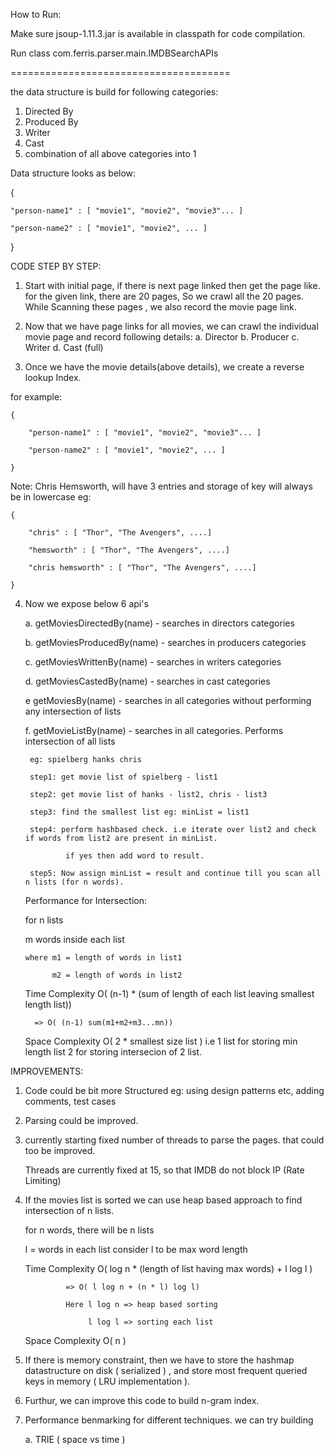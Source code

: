 How to Run:

Make sure jsoup-1.11.3.jar is available in classpath for code compilation.

Run class 
com.ferris.parser.main.IMDBSearchAPIs

======================================

the data structure is build for following categories:
1. Directed By
2. Produced By
3. Writer
4. Cast
5. combination of all above categories into 1

Data structure looks as below:


{

	"person-name1" : [ "movie1", "movie2", "movie3"... ]
  
	"person-name2" : [ "movie1", "movie2", ... ]
  
}



CODE STEP BY STEP:

1. Start with initial page, if there is next page linked then get the page like. for the given link, there are 20 pages,
So we crawl all the 20 pages. While Scanning these pages , we also record the movie page link.

2. Now that we have page links for all movies, we can crawl the individual movie page and record following details:
 	a. Director
 	b. Producer
 	c. Writer
 	d. Cast (full)
  
 3. Once we have the movie details(above details), we create a reverse lookup Index.
 
  for example: 
  
	{
  
		"person-name1" : [ "movie1", "movie2", "movie3"... ]
    
		"person-name2" : [ "movie1", "movie2", ... ]
    
	}
Note: Chris Hemsworth, will have 3 entries and storage of key will always be in lowercase
	eg:
  
	{
  
		"chris" : [ "Thor", "The Avengers", ....]
    
		"hemsworth" : [ "Thor", "The Avengers", ....]
    
		"chris hemsworth" : [ "Thor", "The Avengers", ....]
    
	}

4. Now we expose below 6 api's

	a. getMoviesDirectedBy(name) - searches in directors categories
  
	b. getMoviesProducedBy(name) - searches in producers categories
  
	c. getMoviesWrittenBy(name) - searches in writers categories
  
	d. getMoviesCastedBy(name) - searches in cast categories
  
	e  getMoviesBy(name)        - searches in all categories without performing any intersection of lists
  
	f. getMovieListBy(name)  -  searches in all categories. Performs intersection of all lists 
  
		eg: spielberg hanks chris
    
		step1: get movie list of spielberg - list1
    
		step2: get movie list of hanks - list2, chris - list3
    
		step3: find the smallest list eg: minList = list1
    
		step4: perform hashbased check. i.e iterate over list2 and check if words from list2 are present in minList.
    
				if yes then add word to result.
        
		step5: Now assign minList = result and continue till you scan all n lists (for n words). 
    
		
		
	Performance for Intersection:
  
	 for n lists
   
	 m words inside each list
   
	   where m1 = length of words in list1
     
	   		 m2 = length of words in list2
         
	 Time Complexity O( (n-1) * (sum of length of each list leaving smallest length list))
   
	     => O( (n-1) sum(m1+m2+m3...mn))
       
	 Space Complexity O( 2 * smallest size list ) i.e 1 list for storing min length list 2 for storing intersecion of 2 list.
   
		            
	
IMPROVEMENTS:

1. Code could be bit more Structured eg: using design patterns etc, adding comments, test cases

2. Parsing could be improved.

3. currently starting fixed number of threads to parse the pages. that could too be improved.

   Threads are currently fixed at 15, so that IMDB do not block IP (Rate Limiting)
   
4. If the movies list is sorted we can use heap based approach to find intersection of n lists.

	 for n words, there will be n lists
   
	 l = words in each list consider l to be max word length
   
 	 Time Complexity O( log n * (length of list having max words) + l log l )
   
 	 			=> O( l log n + (n * l) log l)
 	 			
 	 			Here l log n => heap based sorting
        
 	 			     l log l => sorting each list
 	 			  
	 Space Complexity O( n ) 
 
5. If there is memory constraint, then we have to store the hashmap datastructure on disk ( serialized ) , and store most frequent queried keys in memory ( LRU implementation ).

6. Furthur, we can improve this code to build n-gram index.

7. Performance benmarking for different techniques. we can try building

   a. TRIE  ( space vs time )
   
   
